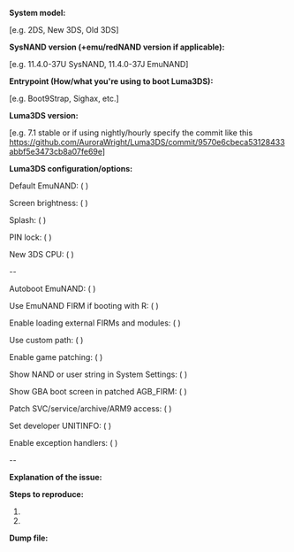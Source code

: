 <!--
-- THIS IS NOT A SUPPORT FORUM! For support go here:
-- Luma3DS GBATemp thread: https://gbatemp.net/threads/luma3ds-noob-proof-3ds-custom-firmware.411110/
-- Nintendo Hacking: https://discord.gg/MjzatM8y
--
-- Also check the Wiki (https://github.com/AuroraWright/Luma3DS/wiki) before making an issue.
--
-- For GBA/DSiWare/DS/AGB_FIRM/TWL_FIRM problems: https://3ds.guide/troubleshooting
-- If you're using an emu/redNAND anything related to that must also be installed to sysNAND.
-- Please make sure to read "Enable game patching" https://github.com/AuroraWright/Luma3DS/wiki/Options-and-usage before posting any issues about the "Enable game patching" option(s).
--
-- Luma updaters that don't support Boot9Strap/Sighax won't work.
-- This is due to support for non-B9S/Sighax entrypoints being dropped.
--
-- Please fill in the placeholders.-->
**System model:**

[e.g. 2DS, New 3DS, Old 3DS]

**SysNAND version (+emu/redNAND version if applicable):**

[e.g. 11.4.0-37U SysNAND, 11.4.0-37J EmuNAND]

**Entrypoint (How/what you're using to boot Luma3DS):**

[e.g. Boot9Strap, Sighax, etc.]

**Luma3DS version:**

[e.g. 7.1 stable or if using nightly/hourly specify the commit like this https://github.com/AuroraWright/Luma3DS/commit/9570e6cbeca53128433abbf5e3473cb8a07fe69e]
<!--You can check which version you're on in System Settings. It will be on the bottom right of the top screen.-->


**Luma3DS configuration/options:**

Default EmuNAND: ( )

Screen brightness: ( )

Splash: ( )

PIN lock: ( )

New 3DS CPU: ( )
<!--This option is only available for New 3DS/2DS.-->

--

Autoboot EmuNAND: ( )

Use EmuNAND FIRM if booting with R: ( )

Enable loading external FIRMs and modules: ( )
<!--Firmware (.bin) files are not required by Luma, or NTR CFW anymore.
-- If you're having issues with this option enabled try deleting them from the luma folder on the root of the SD card and disabling this option.-->

Use custom path: ( )

Enable game patching: ( )

Show NAND or user string in System Settings: ( )

Show GBA boot screen in patched AGB_FIRM: ( )

Patch SVC/service/archive/ARM9 access: ( )

Set developer UNITINFO: ( )

Enable exception handlers: ( )


--


**Explanation of the issue:**






**Steps to reproduce:**

1.

2.


**Dump file:**
<!--If the issue leads to a crash you can generate a crash dump by checking the "Enable exception handlers" option.
-- The error message will tell you where the dump is.
-- Zip the dmp file and drag & drop it below.-->
